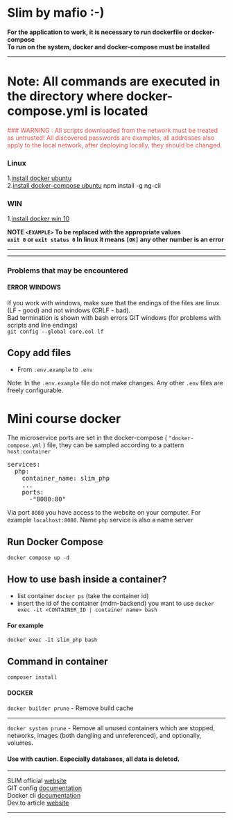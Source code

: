 # Slim by mafio :-) 

**For the application to work, it is necessary to run dockerfile or docker-compose**   
**To run on the system, docker and docker-compose must be installed**

---

# Note: All commands are executed in the directory where docker-compose.yml is located

<div style="color: #e35151">   
### WARNING :  
All scripts downloaded from the network must be treated as untrusted!    
All discovered passwords are examples, all addresses also apply to the local network, after deploying locally, they should be changed.    
</div>  

### Linux

1.[install docker ubuntu](https://docs.docker.com/engine/install/ubuntu/)  
2.[install docker-compose ubuntu](https://docs.docker.com/compose/install)
npm install -g ng-cli

### WIN
1.[install docker win 10](https://docs.docker.com/docker-for-windows/install/)

**NOTE `<EXAMPLE>` To be replaced with the appropriate values**  
**`exit 0` or `exit status 0` In linux it means `[OK]` any other number is an error**
___
___

### Problems that may be encountered


#### ERROR WINDOWS

If you work with windows, make sure that the endings of the files are linux (LF - good) and not windows (CRLF - bad).  
Bad termination is shown with bash errors
GIT windows (for problems with scripts and line endings)    
`git config --global core.eol lf`  

## Copy add files

* From `.env.example` to `.env`

Note: In the `.env.example` file do not make changes. Any other `.env` files are freely configurable.

# Mini course docker 
The microservice ports are set in the docker-compose ( `"docker-compose.yml` ) file, they can be
sampled according to a pattern `host:container`
<pre>
services:
  php:
    container_name: slim_php
    ...
    ports:
      -"8080:80"
</pre>
Via port `8080` you have access to the website on your computer. For example `localhost:8080`. 
Name `php` service is also a name server  

## Run Docker Compose
```shell
docker compose up -d
```
## How to use bash inside a container?  
- list container `docker ps`  (take the container id)  
- insert the id of the container (mdm-backend) you want to use `docker exec -it <CONTAINER_ID | container name> bash`  
#### For example  
```shell  
docker exec -it slim_php bash
```
  
## Command in container
```shell
composer install
```
#### DOCKER

`docker builder prune` - Remove build cache
___
`docker system prune` - Remove all unused containers which are stopped, networks, images (both dangling and unreferenced), and optionally,
volumes.
#### Use with caution. Especially databases, all data is deleted.
___
SLIM official [website](https://www.slimframework.com/)  
GIT config [documentation](https://git-scm.com/book/en/v2/Customizing-Git-Git-Configuration)  
Docker cli [documentation](https://docs.docker.com/engine/reference/commandline)  
Dev.to article [website](https://dev.to/cherif_b/introducing-slim-4-55j9)  
___